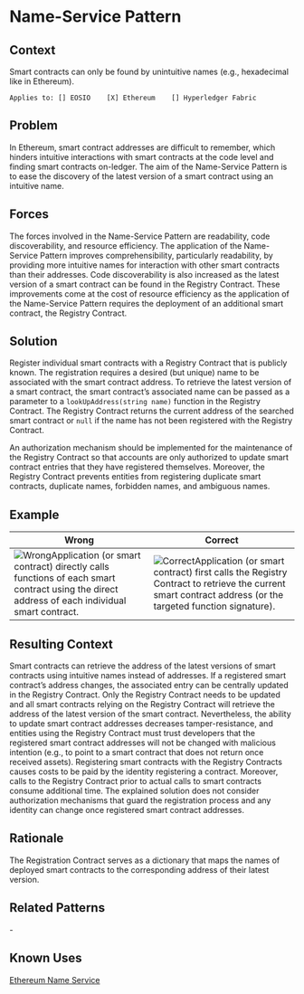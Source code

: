# Name-Service Pattern
## Context
Smart contracts can only be found by unintuitive names (e.g., hexadecimal like in Ethereum).

``Applies to: [] EOSIO    [X] Ethereum    [] Hyperledger Fabric``

## Problem
In Ethereum, smart contract addresses are difficult to remember, which hinders intuitive interactions with smart contracts at the code level and finding smart contracts on-ledger. The aim of the Name-Service Pattern is to ease the discovery of the latest version of a smart contract using an intuitive name.

## Forces
The forces involved in the Name-Service Pattern are readability, code discoverability, and resource efficiency. The application of the Name-Service Pattern improves comprehensibility, particularly readability, by providing more intuitive names for interaction with other smart contracts than their addresses. Code discoverability is also increased as the latest version of a smart contract can be found in the Registry Contract. These improvements come at the cost of resource efficiency as the application of the Name-Service Pattern requires the deployment of an additional smart contract, the Registry Contract.

## Solution
Register individual smart contracts with a Registry Contract that is publicly known. The registration requires a desired (but unique) name to be associated with the smart contract address. To retrieve the latest version of a smart contract, the smart contract’s associated name can be passed as a parameter to a `lookUpAddress(string name)` function in the Registry Contract. The Registry Contract returns the current address of the searched smart contract or `null` if the name has not been registered with the Registry Contract.

An authorization mechanism should be implemented for the maintenance of the Registry Contract so that accounts are only authorized to update smart contract entries that they have registered themselves. Moreover, the Registry Contract prevents entities from registering duplicate smart contracts, duplicate names, forbidden names, and ambiguous names.

## Example
Wrong | Correct
------------- | -------------
![Wrong](Name-Service%20Antipattern_Wrong.png)Application (or smart contract) directly calls functions of each smart contract using the direct address of each individual smart contract. | ![Correct](Name-Service%20Pattern_Right.png)Application (or smart contract) first calls the Registry Contract to retrieve the current smart contract address (or the targeted function signature).

## Resulting Context
Smart contracts can retrieve the address of the latest versions of smart contracts using intuitive names instead of addresses. If a registered smart contract’s address changes, the associated entry can be centrally updated in the Registry Contract. Only the Registry Contract needs to be updated and all smart contracts relying on the Registry Contract will retrieve the address of the latest version of the smart contract. Nevertheless, the ability to update smart contract addresses decreases tamper-resistance, and entities using the Registry Contract must trust developers that the registered smart contract addresses will not be changed with malicious intention (e.g., to point to a smart contract that does not return once received assets). Registering smart contracts with the Registry Contracts causes costs to be paid by the identity registering a contract. Moreover, calls to the Registry Contract prior to actual calls to smart contracts consume additional time. The explained solution does not consider authorization mechanisms that guard the registration process and any identity can change once registered smart contract addresses.

## Rationale
The Registration Contract serves as a dictionary that maps the names of deployed smart contracts to the corresponding address of their latest version.

## Related Patterns
\-
## Known Uses
[Ethereum Name Service](https://docs.ens.domains/)
